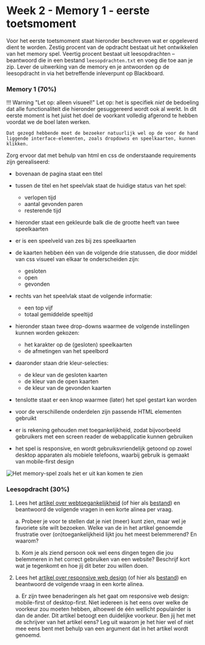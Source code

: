 # Week 2 - Memory 1 - eerste toetsmoment

Voor het eerste toetsmoment staat hieronder beschreven wat er opgeleverd dient te worden. Zestig procent van de opdracht bestaat uit het ontwikkelen van het memory spel. Veertig procent bestaat uit leesopdrachten – beantwoord die in een bestand `leesopdrachten.txt` en voeg die toe aan je zip. Lever de uitwerking van de memory en je antwoorden op de leesopdracht in via het betreffende inleverpunt op Blackboard. 

### Memory 1 (70%)

!!! Warning "Let op: alleen visueel!"
    Let op: het is specifiek *niet* de bedoeling dat alle functionaliteit die hieronder gesuggereerd wordt ook al werkt. In dit eerste moment is het juist het doel de voorkant volledig afgerond te hebben voordat we de boel laten werken.

    Dat gezegd hebbende moet de bezoeker natuurlijk wel op de voor de hand liggende interface-elementen, zoals dropdowns en speelkaarten, kunnen klikken.

Zorg ervoor dat met behulp van html en css de onderstaande requirements zijn gerealiseerd:

- bovenaan de pagina staat een titel
- tussen de titel en het speelvlak staat de huidige status van het spel:
    - verlopen tijd
    - aantal gevonden paren
    - resterende tijd

- hieronder staat een gekleurde balk die de grootte heeft van twee speelkaarten
- er is een speelveld van zes bij zes speelkaarten
- de kaarten hebben één van de volgende drie statussen, die door middel van css visueel van elkaar te onderscheiden zijn:
    - gesloten
    - open
    - gevonden
- rechts van het speelvlak staat de volgende informatie:
    - een top vijf
    - totaal gemiddelde speeltijd
- hieronder staan twee drop-downs waarmee de volgende instellingen kunnen worden gekozen:
    - het karakter op de (gesloten) speelkaarten
    - de afmetingen van het speelbord
- daaronder staan drie kleur-selecties:
    - de kleur van de gesloten kaarten
    - de kleur van de open kaarten
    - de kleur van de gevonden kaarten
- tenslotte staat er een knop waarmee (later) het spel gestart kan worden
- voor de verschillende onderdelen zijn passende HTML elementen gebruikt
- er is rekening gehouden met toegankelijkheid, zodat bijvoorbeeld gebruikers met een screen reader de webapplicatie kunnen gebruiken
- het spel is responsive, en wordt gebruiksvriendelijk getoond op zowel desktop apparaten als mobiele telefoons, waarbij gebruik is gemaakt van mobile-first design

![Het memory-spel zoals het er uit kan komen te zien](../imgs/memory-demo.png)

### Leesopdracht (30%)

1. Lees het [artikel over webtoegankelijkheid](https://bighack.org/5-most-annoying-website-features-i-face-as-a-blind-screen-reader-user-accessibility/) (of hier als [bestand](../materialen/week2-flexbox/toegankelijkheid.pdf)) en beantwoord de volgende vragen in een korte alinea per vraag.

    a. Probeer je voor te stellen dat je niet (meer) kunt zien, maar wel je favoriete site wilt bezoeken. Welke van de in het artikel genoemde frustratie over (on)toegankelijkheid lijkt jou het meest belemmerend? En waarom?

    b. Kom je als ziend persoon ook wel eens dingen tegen die jou belemmeren in het correct gebruiken van een website? Beschrijf kort wat je tegenkomt en hoe jij dit beter zou willen doen.

2. Lees het [artikel over responsive web design](https://www.freecodecamp.org/news/taking-the-right-approach-to-responsive-web-design/) (of hier als [bestand](../materialen/week2-flexbox/responsive.pdf)) en beantwoord de volgende vraag in een korte alinea.

    a. Er zijn twee benaderingen als het gaat om responsive web design: mobile-first of desktop-first. Niet iedereen is het eens over welke de voorkeur zou moeten hebben, alhoewel de één wellicht populairder is dan de ander. Dit artikel betoogt een duidelijke voorkeur. Ben jij het met de schrijver van het artikel eens? Leg uit waarom je het hier wel of niet mee eens bent met behulp van een argument dat in het artikel wordt genoemd.
